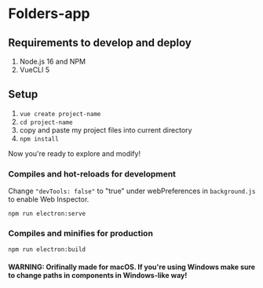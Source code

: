 # Folders-app

## Requirements to develop and deploy

1) Node.js 16 and NPM
2) VueCLI 5 
    
## Setup

1) `vue create project-name`
2) `cd project-name`
3) copy and paste my project files into current directory
4) `npm install`

Now you're ready to explore and modify!

### Compiles and hot-reloads for development

Change `"devTools: false"` to "true" under webPreferences in `background.js` to enable Web Inspector.
```
npm run electron:serve
```

### Compiles and minifies for production
```
npm run electron:build
```
#### WARNING: Orifinally made for macOS. If you're using Windows make sure to change paths in components in Windows-like way!

